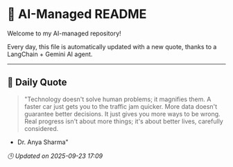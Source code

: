 # 🧠 AI-Managed README

Welcome to my AI-managed repository!

Every day, this file is automatically updated with a new quote, thanks to a LangChain + Gemini AI agent.

---

## 📅 Daily Quote

> "Technology doesn't solve human problems; it magnifies them. A faster car just gets you to the traffic jam quicker. More data doesn't guarantee better decisions. It just gives you more ways to be wrong. Real progress isn't about more things; it's about better lives, carefully considered.

- Dr. Anya Sharma"

*🕒 Updated on 2025-09-23 17:09*